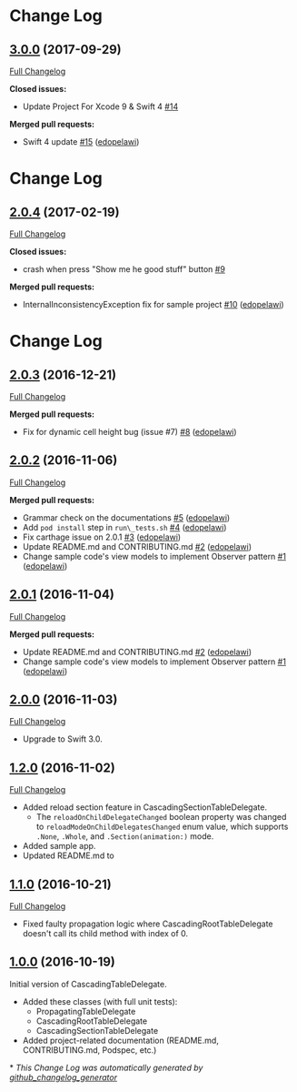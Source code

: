 # Change Log

## [3.0.0](https://github.com/edopelawi/CascadingTableDelegate/tree/3.0.0) (2017-09-29)
[Full Changelog](https://github.com/edopelawi/CascadingTableDelegate/compare/2.0.4...3.0.0)

**Closed issues:**

- Update Project For Xcode 9 & Swift 4 [\#14](https://github.com/edopelawi/CascadingTableDelegate/issues/14)

**Merged pull requests:**

- Swift 4 update [\#15](https://github.com/edopelawi/CascadingTableDelegate/pull/15) ([edopelawi](https://github.com/edopelawi))

# Change Log

## [2.0.4](https://github.com/edopelawi/CascadingTableDelegate/tree/2.0.4) (2017-02-19)
[Full Changelog](https://github.com/edopelawi/CascadingTableDelegate/compare/2.0.3...2.0.4)

**Closed issues:**

- crash when press "Show me he good stuff" button [\#9](https://github.com/edopelawi/CascadingTableDelegate/issues/9)

**Merged pull requests:**

- InternalInconsistencyException fix for sample project [\#10](https://github.com/edopelawi/CascadingTableDelegate/pull/10) ([edopelawi](https://github.com/edopelawi))

# Change Log

## [2.0.3](https://github.com/edopelawi/CascadingTableDelegate/tree/2.0.3) (2016-12-21)
[Full Changelog](https://github.com/edopelawi/CascadingTableDelegate/compare/2.0.2...2.0.3)

**Merged pull requests:**

- Fix for dynamic cell height bug \(issue \#7\) [\#8](https://github.com/edopelawi/CascadingTableDelegate/pull/8) ([edopelawi](https://github.com/edopelawi))

## [2.0.2](https://github.com/edopelawi/CascadingTableDelegate/tree/2.0.2) (2016-11-06)
[Full Changelog](https://github.com/edopelawi/CascadingTableDelegate/compare/2.0.1...2.0.2)

**Merged pull requests:**

- Grammar check on the documentations [\#5](https://github.com/edopelawi/CascadingTableDelegate/pull/5) ([edopelawi](https://github.com/edopelawi))
- Add `pod install` step in `run\_tests.sh` [\#4](https://github.com/edopelawi/CascadingTableDelegate/pull/4) ([edopelawi](https://github.com/edopelawi))
- Fix carthage issue on 2.0.1 [\#3](https://github.com/edopelawi/CascadingTableDelegate/pull/3) ([edopelawi](https://github.com/edopelawi))
- Update README.md and CONTRIBUTING.md [\#2](https://github.com/edopelawi/CascadingTableDelegate/pull/2) ([edopelawi](https://github.com/edopelawi))
- Change sample code's view models to implement Observer pattern [\#1](https://github.com/edopelawi/CascadingTableDelegate/pull/1) ([edopelawi](https://github.com/edopelawi))

## [2.0.1](https://github.com/edopelawi/CascadingTableDelegate/tree/2.0.1) (2016-11-04)
[Full Changelog](https://github.com/edopelawi/CascadingTableDelegate/compare/2.0.0...2.0.1)

**Merged pull requests:**

- Update README.md and CONTRIBUTING.md [\#2](https://github.com/edopelawi/CascadingTableDelegate/pull/2) ([edopelawi](https://github.com/edopelawi))
- Change sample code's view models to implement Observer pattern [\#1](https://github.com/edopelawi/CascadingTableDelegate/pull/1) ([edopelawi](https://github.com/edopelawi))

## [2.0.0](https://github.com/edopelawi/CascadingTableDelegate/tree/2.0.0) (2016-11-03)
[Full Changelog](https://github.com/edopelawi/CascadingTableDelegate/compare/1.2.0...2.0.0)

- Upgrade to Swift 3.0.

## [1.2.0](https://github.com/edopelawi/CascadingTableDelegate/tree/1.2.0) (2016-11-02)
[Full Changelog](https://github.com/edopelawi/CascadingTableDelegate/compare/1.1.0...1.2.0)

- Added reload section feature in CascadingSectionTableDelegate.
	- The `reloadOnChildDelegateChanged` boolean property was changed to `reloadModeOnChildDelegatesChanged` enum value, which supports `.None`, `.Whole`, and `.Section(animation:)` mode.
- Added sample app.
- Updated README.md to

## [1.1.0](https://github.com/edopelawi/CascadingTableDelegate/tree/1.1.0) (2016-10-21)

[Full Changelog](https://github.com/edopelawi/CascadingTableDelegate/compare/1.0.0...1.1.0)

- Fixed faulty propagation logic where CascadingRootTableDelegate doesn't call its child method with index of 0.

## [1.0.0](https://github.com/edopelawi/CascadingTableDelegate/tree/1.0.0) (2016-10-19)

Initial version of CascadingTableDelegate.

- Added these classes (with full unit tests):
	- PropagatingTableDelegate
	- CascadingRootTableDelegate
	- CascadingSectionTableDelegate
- Added project-related documentation (README.md, CONTRIBUTING.md, Podspec, etc.)

\* *This Change Log was automatically generated by [github_changelog_generator](https://github.com/skywinder/Github-Changelog-Generator)*